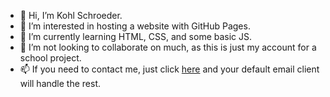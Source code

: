 - 👋 Hi, I’m Kohl Schroeder.
- 👀 I’m interested in hosting a website with GitHub Pages.
- 🌱 I’m currently learning HTML, CSS, and some basic JS.
- 💞️ I’m not looking to collaborate on much, as this is just my account for a school project.
- 📫 If you need to contact me, just click [here](mailto:kschroeder@rundlecollege.ca) and your default email client will handle the rest.

<!---
kschroeder-rundlestudio/kschroeder-rundlestudio is a ✨ special ✨ repository because its `README.md` (this file) appears on your GitHub profile.
You can click the Preview link to take a look at your changes.
--->
